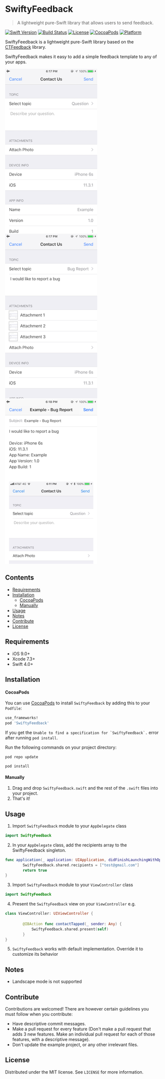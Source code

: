 # SwiftyFeedback
> A lightweight pure-Swift library that allows users to send feedback.

[![Swift Version][swift-image]][swift-url]
[![Build Status][travis-image]][travis-url]
[![License][license-image]][license-url]
[![CocoaPods](https://img.shields.io/cocoapods/v/SwiftyFeedback.svg)](https://cocoapods.org/pods/SwiftyFeedback)
[![Platform](https://img.shields.io/cocoapods/p/SwiftyFeedback.svg?style=flat)](https://cocoapods.org/pods/SwiftyFeedback)


SwiftyFeedback is a lightweight pure-Swift library based on the [CTFeedback](https://github.com/rizumita/CTFeedback) library.

SwiftyFeedback makes it easy to add a simple feedback template to any of your apps.

![](Screenshots/screenshot1.png)
![](Screenshots/screenshot2.png)
![](Screenshots/screenshot3.png)

## Contents

* [Requirements](#requirements)
* [Installation](#installation)
    * [CocoaPods](#cocoapods)
    * [Manually](#manually)
* [Usage](#usage)
* [Notes](#notes)
* [Contribute](#contribute)
* [License](#license)

## Requirements

- iOS 9.0+
- Xcode 7.3+
- Swift 4.0+

## Installation

#### CocoaPods
You can use [CocoaPods](http://cocoapods.org/) to install `SwiftyFeedback` by adding this to your `Podfile`:

```ruby
use_frameworks!
pod 'SwiftyFeedback'
```
If you get the ``Unable to find a specification for `SwiftyFeedback`.``  error after running `pod install`.

Run the following commands on your project directory:
```
pod repo update
```
```
pod install
```
#### Manually
1. Drag and drop ```SwiftyFeedback.swift``` and the rest of the ```.swift``` files into your project.  
2. That's it!

## Usage
1. Import `SwiftyFeedback` module to your `AppDelegate` class
```swift
import SwiftyFeedback
```
2. In your `AppDelegate` class, add the recipients array to the SwiftyFeedback singleton.
```swift
func application(_ application: UIApplication, didFinishLaunchingWithOptions launchOptions: [UIApplicationLaunchOptionsKey: Any]?) -> Bool {
        SwiftyFeedback.shared.recipients = ["test@gmail.com"]
        return true
}
```
3. Import `SwiftyFeedback` module to your `ViewController` class
```swift
import SwiftyFeedback
```
4. Present the `SwiftyFeedback` view on your `ViewController` e.g.
```swift
class ViewController: UIViewController {

        @IBAction func contactTapped(_ sender: Any) {
            SwiftyFeedback.shared.present(self)
        }
}
```
5. `SwiftyFeedback` works with default implementation. Override it to customize its behavior

<!-- [Example project with CocoaPods](https://github.com/juanpablofernandez). -->

## Notes
* Landscape mode is not supported

## Contribute
Contributions are welcomed! There are however certain guidelines you must follow when you contribute:
* Have descriptive commit messages.
* Make a pull request for every feature (Don't make a pull request that adds 3 new features. Make an individual pull request for each of those features, with a descriptive message).
* Don't update the example project, or any other irrelevant files.


## License

Distributed under the MIT license. See ``LICENSE`` for more information.

[swift-image]:https://img.shields.io/badge/swift-3.0-orange.svg
[swift-url]: https://swift.org/
[license-image]: https://img.shields.io/badge/License-MIT-blue.svg
[license-url]: LICENSE
[travis-image]: https://img.shields.io/travis/dbader/node-datadog-metrics/master.svg?style=flat-square
[travis-url]: https://travis-ci.org/dbader/node-datadog-metrics
[codebeat-image]: https://codebeat.co/badges/c19b47ea-2f9d-45df-8458-b2d952fe9dad
[codebeat-url]: https://codebeat.co/projects/github-com-vsouza-awesomeios-com
